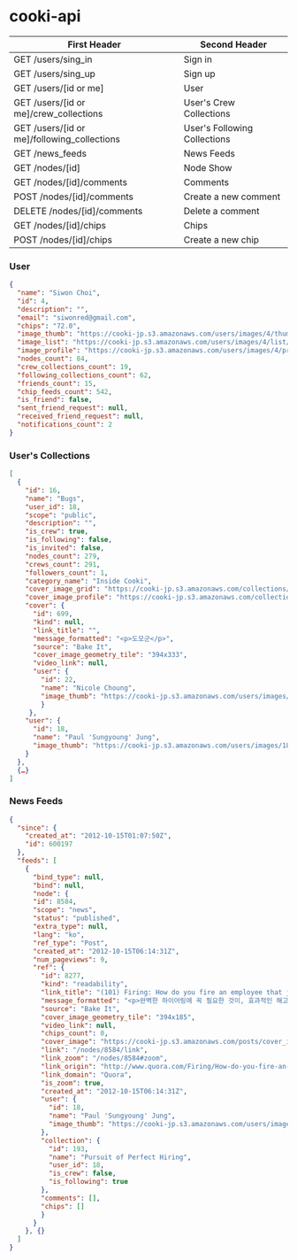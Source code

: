 cooki-api
=========

First Header                                    | Second Header 
----------------------------------------------- | ------------- 
GET /users/sing_in                              | Sign in  
GET /users/sing_up                              | Sign up
GET /users/[id or me]                           | User
GET /users/[id or me]/crew_collections          | User's Crew Collections
GET /users/[id or me]/following_collections     | User's Following Collections
GET /news_feeds                                 | News Feeds
GET /nodes/[id]                                 | Node Show
GET /nodes/[id]/comments                        | Comments
POST /nodes/[id]/comments                       | Create a new comment
DELETE /nodes/[id]/comments                     | Delete a comment
GET /nodes/[id]/chips                           | Chips
POST /nodes/[id]/chips                          | Create a new chip


### User 

```json
{
  "name": "Siwon Choi",
  "id": 4,
  "description": "",
  "email": "siwonred@gmail.com",
  "chips": "72.0",
  "image_thumb": "https://cooki-jp.s3.amazonaws.com/users/images/4/thumb/398769_2589222609734_433718147_n.jpeg?1346068708",
  "image_list": "https://cooki-jp.s3.amazonaws.com/users/images/4/list/398769_2589222609734_433718147_n.jpeg?1346068708",
  "image_profile": "https://cooki-jp.s3.amazonaws.com/users/images/4/profile/398769_2589222609734_433718147_n.jpeg?1346068708",
  "nodes_count": 84,
  "crew_collections_count": 19,
  "following_collections_count": 62,
  "friends_count": 15,
  "chip_feeds_count": 542,
  "is_friend": false,
  "sent_friend_request": null,
  "received_friend_request": null,
  "notifications_count": 2
}
```


### User's Collections

```json
[
  {
    "id": 16,
    "name": "Bugs",
    "user_id": 18,
    "scope": "public",
    "description": "",
    "is_crew": true,
    "is_following": false,
    "is_invited": false,
    "nodes_count": 279,
    "crews_count": 291,
    "followers_count": 1,
    "category_name": "Inside Cooki",
    "cover_image_grid": "https://cooki-jp.s3.amazonaws.com/collections/cover_images/16/grid/open-uri20120810-13162-13azh4r.?1349685046",
    "cover_image_profile": "https://cooki-jp.s3.amazonaws.com/collections/cover_images/16/profile/open-uri20120810-13162-13azh4r.?1349685046",
    "cover": {
      "id": 699,
      "kind": null,
      "link_title": "",
      "message_formatted": "<p>도모군</p>",
      "source": "Bake It",
      "cover_image_geometry_tile": "394x333",
      "video_link": null,
      "user": {
        "id": 22,
        "name": "Nicole Choung",
        "image_thumb": "https://cooki-jp.s3.amazonaws.com/users/images/22/thumb/stringio.txt?1344604163"
        }
     },
    "user": {
      "id": 18,
      "name": "Paul 'Sungyoung' Jung",
      "image_thumb": "https://cooki-jp.s3.amazonaws.com/users/images/18/thumb/stringio.txt?1346652907"
    }
  },
  {…}
]
``` 

### News Feeds
```json
{
  "since": {
    "created_at": "2012-10-15T01:07:50Z",
    "id": 600197
  },
  "feeds": [
    {
      "bind_type": null,
      "bind": null,
      "node": {
      "id": 8584,
      "scope": "news",
      "status": "published",
      "extra_type": null,
      "lang": "ko",
      "ref_type": "Post",
      "created_at": "2012-10-15T06:14:31Z",
      "num_pageviews": 9,
      "ref": {
        "id": 8277,
        "kind": "readability",
        "link_title": "(101) Firing: How do you fire an employee that just isn't good enough? - Quora",
        "message_formatted": "<p>완벽한 하이어링에 꼭 필요한 것이, 효과적인 해고인 것 같습니다. 그러면서도 정말 어려운 일이네요.</p>\n\n<p>쿼라에 올라온 여러 경험담/조언들을 보자면 결국 케바케이고, 해고해야 할 직원이 어떤 타입이고 어떤 상황에 처해있는지에 따라 모두 다르게 접근해야 한다는 부분이 핵심인 것 같습니다.</p>\n\n<p>Dividers(구성원들 사이에 광범위하게 악영향을 끼치는 사람, 예: 정치적인 행동으로 팀웍을 떨어트리는 사람) 와 Subtractors (그냥 퍼포먼스가 떨어지는 구성원) 로 먼저 구분하는 것이 우선이며, 이에 따른 접근이 달라야 한다는 말입니다. </p>\n\n<p>번역중 (..)</p>",
        "source": "Bake It",
        "cover_image_geometry_tile": "394x185",
        "video_link": null,
        "chips_count": 0,
        "cover_image": "https://cooki-jp.s3.amazonaws.com/posts/cover_images/8277/tile/open-uri20121015-17445-iusrwk.?1350281853",
        "link": "/nodes/8584/link",
        "link_zoom": "/nodes/8584#zoom",
        "link_origin": "http://www.quora.com/Firing/How-do-you-fire-an-employee-that-just-isnt-good-enough",
        "link_domain": "Quora",
        "is_zoom": true,
        "created_at": "2012-10-15T06:14:31Z",
        "user": {
          "id": 18,
          "name": "Paul 'Sungyoung' Jung",
          "image_thumb": "https://cooki-jp.s3.amazonaws.com/users/images/18/thumb/stringio.txt?1346652907"
        },
        "collection": {
          "id": 193,
          "name": "Pursuit of Perfect Hiring",
          "user_id": 18,
          "is_crew": false,
          "is_following": true
        },
        "comments": [],
        "chips": []
        }
      }
    }, {}
  ]
}
```